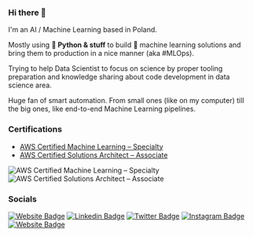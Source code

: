 ### Hi there 👋

I'm an AI / Machine Learning based in Poland.

Mostly using **🐍 Python & stuff** to build 🤖 machine learning solutions and bring them to production in a nice manner (aka #MLOps).

Trying to help Data Scientist to focus on science by proper tooling preparation and knowledge sharing about code development in data science area.

Huge fan of smart automation. From small ones (like on my computer) till the big ones, like end-to-end Machine Learning pipelines.


### Certifications
- [AWS Certified Machine Learning – Specialty](https://www.credly.com/badges/f3cf079e-0073-45c0-b24e-07c7c34a41bc/public_url)
- [AWS Certified Solutions Architect – Associate](https://www.credly.com/badges/794564ef-6c02-4c59-a26c-9e5e00f3c6ca/public_url)

![AWS Certified Machine Learning – Specialty](https://uczymymaszyny.pl/wp-content/uploads/2021/07/aws-certified-machine-learning-specialty.png)
![AWS Certified Solutions Architect – Associate](https://uczymymaszyny.pl/wp-content/uploads/2021/07/aws-certified-solutions-architect-associate.png)

### Socials

[![Website Badge](https://img.shields.io/badge/uczymymaszyny.pl-3b5998?style=flat-square&logo=google-chrome&logoColor=white)](https://uczymymaszyny.pl) 
[![Linkedin Badge](https://img.shields.io/badge/-klyda-0e76a8?style=flat-square&logo=Linkedin&logoColor=white)](https://www.linkedin.com/in/klyda/) 
[![Twitter Badge](https://img.shields.io/badge/-k____lyda-00acee?style=flat-square&logo=Twitter&logoColor=white)](https://twitter.com/k__lyda/) 
[![Instagram Badge](https://img.shields.io/badge/-konrad__uczy__maszyny-e4405f?style=flat-square&logo=Instagram&logoColor=white)](https://www.instagram.com/konrad_uczy_maszyny/)
[![Website Badge](https://img.shields.io/badge/uczymymaszyny.pl-3b5998?style=flat-square&logo=google-chrome&logoColor=white)](https://tailored.ml) 

